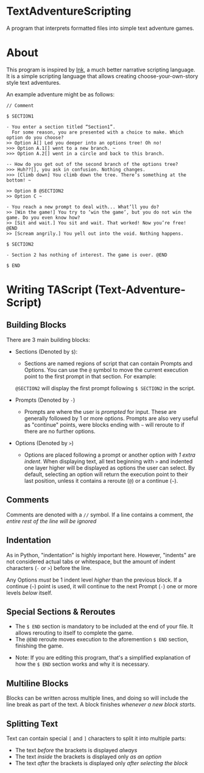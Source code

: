 # TextAdventureScripting
A program that interprets formatted files into simple text adventure games.

# About
This program is inspired by [Ink](https://www.inklestudios.com/ink/), a much better narrative scripting language.
It is a simple scripting language that allows creating choose-your-own-story style text adventures.

An example adventure might be as follows:

    // Comment

    $ SECTION1

    - You enter a section titled “Section1”.
      For some reason, you are presented with a choice to make. Which option do you choose?
    >> Option A[] Led you deeper into an options tree! Oh no!
    >>> Option A.1[] went to a new branch. ~
    >>> Option A.2[] went in a circle and back to this branch.

    -- How do you get out of the second branch of the options tree?
    >>> Huh??[], you ask in confusion. Nothing changes.
    >>> [Climb down] You climb down the tree. There’s something at the bottom! ~

    >> Option B @SECTION2
    >> Option C ~ 

    - You reach a new prompt to deal with... What’ll you do?
    >> [Win the game!] You try to ‘win the game’, but you do not win the game. Do you even know how?
    >> [Sit and wait.] You sit and wait. That worked! Now you’re free! @END
    >> [Scream angrily.] You yell out into the void. Nothing happens.

    $ SECTION2

    - Section 2 has nothing of interest. The game is over. @END

    $ END


# Writing TAScript (Text-Adventure-Script)
## Building Blocks
There are 3 main building blocks:
- Sections (Denoted by `$`):
    - Sections are named regions of script that can contain Prompts and Options.</b>
   You can use the `@` symbol to move the current execution point to the first prompt in that section. For example:</b>
 
   `@SECTION2` will display the first prompt following `$ SECTION2` in the script.
- Prompts  (Denoted by `-`)
    - Prompts are where the user is *prompted* for input. These are generally followed by 1 or more options.</b>
   Prompts are also very useful as "continue" points, were blocks ending with `~` will reroute to if there are no further options.</b>
- Options  (Denoted by `>`)
    - Options are placed following a prompt or another option *with 1 extra indent*. When displaying text, all text beginning with `>`</b>
   and indented one layer higher will be displayed as options the user can select.</b>
   By default, selecting an option will return the execution point to their last position, unless it contains a reroute (`@`) or </b>
   a continue (`~`).

## Comments
Comments are denoted with a `//` symbol. If a line contains a comment, *the entire rest of the line will be ignored*

## Indentation
As in Python, "indentation" is highly important here. However, "indents" are not considered actual tabs or whitespace, but the amount of</b>
indent characters (`-` or `>`) before the line.

Any Options *must* be 1 indent level *higher* than the previous block.</b>
If a continue (`~`) point is used, it will continue to the next Prompt (`-`) one or more levels *below* itself.

## Special Sections & Reroutes
- The `$ END` section is mandatory to be included at the end of your file. It allows rerouting to itself to complete the game.
- The `@END` reroute moves execution to the aforemention `$ END` section, finishing the game. 
* Note: If you are editing this program, that's a simplified explanation of how the `$ END` section works and why it is necessary.

## Multiline Blocks
Blocks can be written across multiple lines, and doing so will include the line break as part of the text.
A block finishes *whenever a new block starts*.

## Splitting Text
Text can contain special `[` and `]` characters to split it into multiple parts:
- The text *before* the brackets is displayed *always*
- The text *inside* the brackets is displayed only *as an option*
- The text *after* the brackets is displayed only *after selecting the block*




